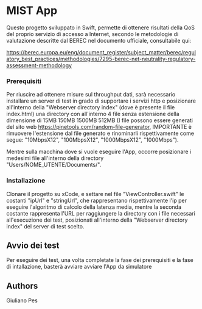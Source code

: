 # MIST App

Questo progetto sviluppato in Swift, permette di ottenere risultati della QoS del proprio servizio di accesso a Internet, 
secondo le metodologie di valutazione descritte dal BEREC nel documento ufficiale, consultabile qui: 

https://berec.europa.eu/eng/document_register/subject_matter/berec/regulatory_best_practices/methodologies/7295-berec-net-neutrality-regulatory-assessment-methodology

### Prerequisiti

Per riuscire ad ottenere misure sul throughput dati, sarà necessario installare un server di test in grado di supportare i servizi http e posizionare all'interno della "Webserver directory index" (dove è presente il file index.html) una directory con all'interno 4 file senza estensione della dimensione di 15MB 150MB 1500MB 512MB (I file possono essere generati del sito web https://pinetools.com/random-file-generator, IMPORTANTE è rimuovere l'estensione dal file generato e rinominarli rispettivamente come segue: "10MbpsX12", "100MbpsX12", "1000MbpsX12", "1000Mbps").

Mentre sulla macchina dove si vuole eseguire l'App, occorre posizionare i medesimi file all'interno della directory 
"Users/NOME_UTENTE/Documents/".

### Installazione

Clonare il progetto su xCode, e settare nel file "ViewController.swift" le costanti "ipUrl" e "stringUrl", che rappresentano rispettivamente l'ip per eseguire l'algoritmo di calcolo della latenza media, mentre la seconda costante rappresenta l'URL per raggiungere la directory con i file necessari all'esecuzione dei test, posizionati all'interno della "Webserver directory index" del server di test scelto.

## Avvio dei test

Per eseguire dei test, una volta completate la fase dei prerequisiti e la fase di intallazione, basterà avviare avviare l'App da simulatore

## Authors
Giuliano Pes
